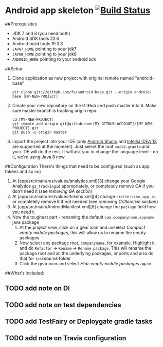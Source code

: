Android app skeleton [![Build Status](https://travis-ci.org/fs/android-base.png)](https://travis-ci.org/fs/android-base)
================================================
##Prerequisites
* JDK 7 and 8 (you need both)
* Android SDK tools 22.6
* Android build tools 19.0.3
* `JAVA7_HOME` pointing to your jdk7
* `JAVA8_HOME` pointing to your jdk8
* `ANDROID_HOME` pointing to your android sdk

##Setup
 1. Clone application as new project with original remote named "android-base"

    	git clone git://github.com/fs/android-base.git --origin android-base [MY-NEW-PROJECT]

 2. Create your new repository on the GitHub and push master into it. Make sure master branch is tracking origin repo.

        cd [MY-NEW-PROJECT]
    	git remote add origin git@github.com:[MY-GITHUB-ACCOUNT]/[MY-NEW-PROJECT].git
    	git push -u origin master

 3. Import the project into your IDE (only [Android Studio][1] and [IntelliJ IDEA 13][2] are supported at the moment).
Just select the root `build.gradle` and your IDE will do the rest.
It will ask you to change the language level - do it, we're using Java 8 now

##Configuration
There's things that need to be configured (such as app tokens and so on)

1. At [app/src/main/res/values/analytics.xml][3] change your Google Analytics `ga_trackingId` appropriately, or completely remove GA if you don't need it (see *removing GA section*)
2. At [app/src/main/res/values/tokens.xml][4] change `crittercism_app_id`, or completely remove it if not needed (see *removing Crittercism section*)
3. At [app/src/main/AndroidManifest.xml][5] change the `package` field how you need it 
4. Now the toughest part - renaming the default `com.companyname.appname` java package
    1. At the project view, click on a gear icon and unselect *Compact empty middle packages*, this will allow us to rename the empty packages
    2. Now select any package root, `companyname`, for example. Highlight it and do `Refactor` -> `Rename` -> `Rename package`. This will rename the package root and all the underlying packages, imports and also do that for `test`source folder
    3. Click the gear icon and select *Hide empty middle packages* again

##What's included:


## TODO add note on DI
## TODO add note on test dependencies
## TODO add TestFairy or Deploygate gradle tasks
## TODO add note on Travis configuration


  [1]: http://developer.android.com/sdk/installing/studio.html
  [2]: http://www.jetbrains.com/idea/

 